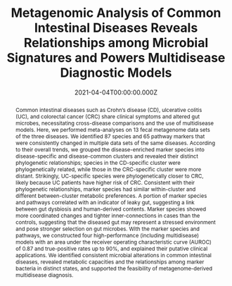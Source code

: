 ﻿---
title: "Metagenomic Analysis of Common Intestinal Diseases Reveals Relationships among Microbial Signatures and Powers Multidisease Diagnostic Models"
publication_types: ["2"]
# Author notes (optional)
authors: 
  - Puzi-Jiang
  - Sicheng-Wu
  - Qibin Luo
  - Xing-Ming Zhao
  - Weihua-Chen




# Author notes (optional)
author_notes: []

publication_short: 
abstract: >-
   Common intestinal diseases such as Crohn’s disease (CD), ulcerative colitis (UC), and colorectal cancer (CRC) share clinical symptoms and altered gut microbes, necessitating cross-disease comparisons and the use of multidisease models. Here, we performed meta-analyses on 13 fecal metagenome data sets of the three diseases. We identified 87 species and 65 pathway markers that were consistently changed in multiple data sets of the same diseases. According to their overall trends, we grouped the disease-enriched marker species into disease-specific and disease-common clusters and revealed their distinct phylogenetic relationships; species in the CD-specific cluster were phylogenetically related, while those in the CRC-specific cluster were more distant. Strikingly, UC-specific species were phylogenetically closer to CRC, likely because UC patients have higher risk of CRC. Consistent with their phylogenetic relationships, marker species had similar within-cluster and different between-cluster metabolic preferences. A portion of marker species and pathways correlated with an indicator of leaky gut, suggesting a link between gut dysbiosis and human-derived contents. Marker species showed more coordinated changes and tighter inner-connections in cases than the controls, suggesting that the diseased gut may represent a stressed environment and pose stronger selection on gut microbes. With the marker species and pathways, we constructed four high-performance (including multidisease) models with an area under the receiver operating characteristic curve (AUROC) of 0.87 and true-positive rates up to 90%, and explained their putative clinical applications. We identified consistent microbial alterations in common intestinal diseases, revealed metabolic capacities and the relationships among marker bacteria in distinct states, and supported the feasibility of metagenome-derived multidisease diagnosis.
draft: false
featured: ture

slides: null
url_pdf: 'https://journals.asm.org/doi/epub/10.1128/mSystems.00112-21'
image:
  caption: ""
  focal_point: ""
  preview_only: false
summary: ""
url_dataset: ""
url_project: ""
url_source: ""
url_video: ""

doi: 110.1128/mSystems.00112-21
tags:
  - mSystems
publication: mSystems
projects: []
date: 2021-04-04T00:00:00.000Z
url_slides: ""
publishDate: 2017-01-01T00:00:00.000Z
url_poster: ""
url_code: ""
---

